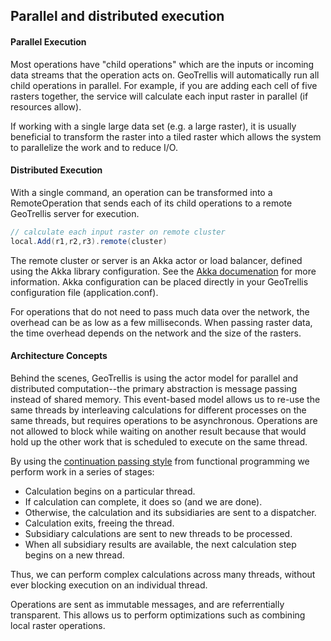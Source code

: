 ## Parallel and distributed execution

#### Parallel Execution
Most operations have "child operations" which are the inputs or incoming data
streams that the operation acts on. GeoTrellis will automatically run all child
operations in parallel. For example, if you are adding each cell of five
rasters together, the service will calculate each input raster in parallel (if
resources allow).

If working with a single large data set (e.g. a large raster), it is usually
beneficial to transform the raster into a tiled raster which allows the system
to parallelize the work and to reduce I/O.

#### Distributed Execution
With a single command, an operation can be transformed into a RemoteOperation
that sends each of its child operations to a remote GeoTrellis server for
execution.

```scala
// calculate each input raster on remote cluster
local.Add(r1,r2,r3).remote(cluster)
```

The remote cluster or server is an Akka actor or load balancer, defined using
the Akka library configuration. See the [Akka documenation](http://akka.io/docs/akka/2.0-M4)
for more information. Akka configuration can be placed directly in your
GeoTrellis configuration file (application.conf).

For operations that do not need to pass much data over the network, the
overhead can be as low as a few milliseconds. When passing raster data, the
time overhead depends on the network and the size of the rasters. 

#### Architecture Concepts
Behind the scenes, GeoTrellis is using the actor model for parallel and
distributed computation--the primary abstraction is message passing instead of
shared memory. This event-based model allows us to re-use the same threads by
interleaving calculations for different processes on the same threads, but
requires operations to be asynchronous. Operations are not allowed to block
while waiting on another result because that would hold up the other work that
is scheduled to execute on the same thread. 

By using the [continuation passing style](http://en.wikipedia.org/wiki/Continuation-passing_style)
from functional programming we perform work in a series of stages:

 + Calculation begins on a particular thread.
 + If calculation can complete, it does so (and we are done).
 + Otherwise, the calculation and its subsidiaries are sent to a dispatcher.
 + Calculation exits, freeing the thread.
 + Subsidiary calculations are sent to new threads to be processed.
 + When all subsidiary results are available, the next calculation step begins on a new thread.

Thus, we can perform complex calculations across many threads, without ever
blocking execution on an individual thread.

Operations are sent as immutable messages, and are referrentially transparent.
This allows us to perform optimizations such as combining  
local raster operations. 
